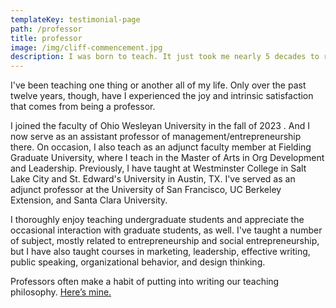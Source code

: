 ```yaml
---
templateKey: testimonial-page
path: /professor
title: professor
image: /img/cliff-commencement.jpg
description: I was born to teach. It just took me nearly 5 decades to realize it.
---
```

I﻿'ve been teaching one thing or another all of my life. Only over the past twelve years, though, have I experienced the joy and intrinsic satisfaction that comes from being a professor.

I joined the faculty of Ohio Wesleyan University in the fall of 2023 . And I now serve as an assistant professor of management/entrepreneurship there. On occasion, I also teach as an adjunct faculty member at Fielding Graduate University, where I teach in the Master of Arts in Org Development and Leadership. Previously, I have taught at Westminster College in Salt Lake City and St. Edward's University in Austin, TX. I've served as an adjunct professor at the University of San Francisco, UC Berkeley Extension, and Santa Clara University. 

I﻿ thoroughly enjoy teaching undergraduate students and appreciate the occasional interaction with graduate students, as well. I've taught a number of subject, mostly related to entrepreneurship and social entrepreneurship, but I have also taught courses in marketing, leadership, effective writing, public speaking, organizational behavior, and design thinking. 

Professors often make a habit of putting into writing our teaching philosophy. [Here’s mine.](https://cliffordhurst.com/img/Hurst_teaching_philosophy.pdf)